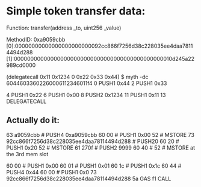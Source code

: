 # Simple token transfer data:

Function: transfer(address _to, uint256 _value)

MethodID: 0xa9059cbb
[0]:00000000000000000000000092cc866f7256d38c228035ee4daa78114494d288
[1]:000000000000000000000000000000000000000000000010d245a22989cd0000

<!-- call contract at address a with input mem[in..(in+insize)) providing g gas and v wei and output area mem[out..(out+outsize)) returning 0 on error (eg. out of gas) and 1 on success
 -->
<!-- call(g, a, v, in, insize, out, outsize)     -->
(delegatecall 0x11 0x1234 0 0x22 0x33 0x44)
$ myth -dc 60446033602260006112346011f4
0 PUSH1 0x44 <!-- outsize -->
2 PUSH1 0x33 <!-- out -->
<!-- input mem[in..(in+insize)) -->
4 PUSH1 0x22 <!-- insize -->
6 PUSH1 0x00 <!-- in -->
8 PUSH2 0x1234 <!-- address -->
11 PUSH1 0x11 <!-- gas -->
13 DELEGATECALL

## Actually do it:

<!-- Load the memory with the txdata -->
63 a9059cbb     # PUSH4 0xa9059cbb 
60 00           #  PUSH1 0x00
52                # MSTORE
73 92cc866f7256d38c228035ee4daa78114494d288   # PUSH20 
60 20           # PUSH1 0x20
52              #       MSTORE
61 270f         #     PUSH2 9999
60 40           # 
52              # MSTORE at the 3rd mem slot

<!-- Below here is just what sets up the call: -->
60 00   # PUSH1 0x00 <!-- out -->
60 01   # PUSH1 0x01 <!-- outsize (just true/false)-->
60 1c   # PUSH1 0x1c <!-- in -->
60 44   # PUSH4 0x44    <!-- insize -->
60 00   # PUSH1 0x0 <!-- value -->
73 92cc866f7256d38c228035ee4daa78114494d288
5a           GAS <!-- gas amount -->
f1           CALL




